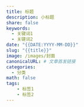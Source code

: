 ```yaml
---
title: 标题
description: 小标题
share: false
keywords:
  - 关键词1
  - 关键词2
date: "{{DATE:YYYY-MM-DD}}"
slug: "{{title}}"
image: /images/封面
canonicalURL: # 文章首发链接
categories:
  - 分类
math: false
tags: 
	- 标签1
	- 标签2
---
```

